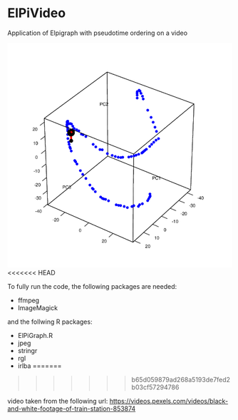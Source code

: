 # ElPiVideo
Application of Elpigraph with pseudotime ordering on a video

![](computedgifs/elpi_trim.gif)
<<<<<<< HEAD

To fully run the code, the following packages are needed:

-	ffmpeg
-	ImageMagick

and the follwing R packages:

-	ElPiGraph.R
-	jpeg
- stringr
- rgl
- irlba
=======
>>>>>>> b65d059879ad268a5193de7fed2b03cf57294786

video taken from the following url:
https://videos.pexels.com/videos/black-and-white-footage-of-train-station-853874

